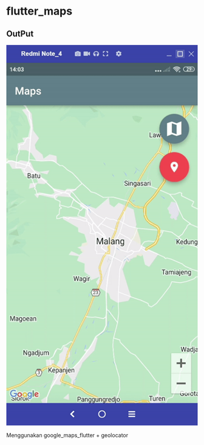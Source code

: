 # flutter_maps
## OutPut
![Screen Gesture 1](Images/Maps.gif)

Menggunakan google_maps_flutter + geolocator